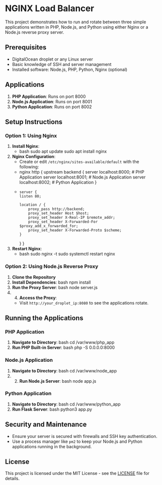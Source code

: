 # NGINX Load Balancer

This project demonstrates how to run and rotate between three simple applications written in PHP, Node.js, and Python using either Nginx or a Node.js reverse proxy server.

## Prerequisites

- DigitalOcean droplet or any Linux server
- Basic knowledge of SSH and server management
- Installed software: Node.js, PHP, Python, Nginx (optional)

## Applications

1. **PHP Application**: Runs on port 8000
2. **Node.js Application**: Runs on port 8001
3. **Python Application**: Runs on port 8002

## Setup Instructions

### Option 1: Using Nginx

1. **Install Nginx**:
   - bash sudo apt update sudo apt install nginx
2. **Nginx Configuration**:
   - Create or edit `/etc/nginx/sites-available/default` with the following:
   - nginx http { upstream backend { server localhost:8000; # PHP Application server localhost:8001; # Node.js Application server localhost:8002; # Python Application }
   -     server {
         listen 80;

         location / {
             proxy_pass http://backend;
             proxy_set_header Host $host;
             proxy_set_header X-Real-IP $remote_addr;
             proxy_set_header X-Forwarded-For $proxy_add_x_forwarded_for;
             proxy_set_header X-Forwarded-Proto $scheme;
         }
     }
 }
 3. **Restart Nginx**:
    - bash sudo nginx -t sudo systemctl restart nginx

### Option 2: Using Node.js Reverse Proxy

1. **Clone the Repository**
2. **Install Dependencies**: bash npm install
3. **Run the Proxy Server**: bash node server.js
4. 4. **Access the Proxy**:
   - Visit `http://your_droplet_ip:8080` to see the applications rotate.

## Running the Applications

### PHP Application

1. **Navigate to Directory**: bash cd /var/www/php_app
2. **Run PHP Built-in Server**: bash php -S 0.0.0.0:8000

### Node.js Application

1. **Navigate to Directory**: bash cd /var/www/node_app
2. 2. **Run Node.js Server**: bash node app.js

### Python Application

1. **Navigate to Directory**: bash cd /var/www/python_app
2. **Run Flask Server**: bash python3 app.py

   
## Security and Maintenance

- Ensure your server is secured with firewalls and SSH key authentication.
- Use a process manager like `pm2` to keep your Node.js and Python applications running in the background.

## License

This project is licensed under the MIT License - see the [LICENSE](LICENSE) file for details.
